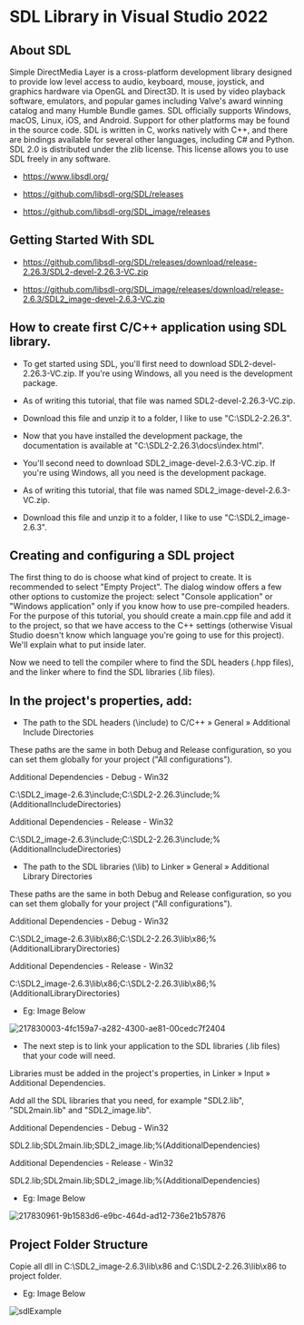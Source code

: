 # SDL Library in Visual Studio 2022

## About SDL

Simple DirectMedia Layer is a cross-platform development library designed to provide low level access to audio, keyboard, mouse, joystick, and graphics hardware via OpenGL and Direct3D. It is used by video playback software, emulators, and popular games including Valve's award winning catalog and many Humble Bundle games. SDL officially supports Windows, macOS, Linux, iOS, and Android. Support for other platforms may be found in the source code. SDL is written in C, works natively with C++, and there are bindings available for several other languages, including C# and Python. SDL 2.0 is distributed under the zlib license. This license allows you to use SDL freely in any software.

* https://www.libsdl.org/

* https://github.com/libsdl-org/SDL/releases

* https://github.com/libsdl-org/SDL_image/releases

## Getting Started With SDL  

* https://github.com/libsdl-org/SDL/releases/download/release-2.26.3/SDL2-devel-2.26.3-VC.zip

* https://github.com/libsdl-org/SDL_image/releases/download/release-2.6.3/SDL2_image-devel-2.6.3-VC.zip

## How to create first C/C++ application using SDL library.

* To get started using SDL, you'll first need to download SDL2-devel-2.26.3-VC.zip. If you're using Windows, all you need is the development package. 

* As of writing this tutorial, that file was named SDL2-devel-2.26.3-VC.zip.
 
* Download this file and unzip it to a folder, I like to use "C:\SDL2-2.26.3".

* Now that you have installed the development package, the documentation is available at "C:\SDL2-2.26.3\docs\index.html".

* You'll second need to download SDL2_image-devel-2.6.3-VC.zip. If you're using Windows, all you need is the development package.

* As of writing this tutorial, that file was named SDL2_image-devel-2.6.3-VC.zip.
 
* Download this file and unzip it to a folder, I like to use "C:\SDL2_image-2.6.3".

## Creating and configuring a SDL project

The first thing to do is choose what kind of project to create. It is recommended to select "Empty Project". The dialog window offers a few other options to customize the project: select "Console application" or "Windows application" only if you know how to use pre-compiled headers. For the purpose of this tutorial, you should create a main.cpp file and add it to the project, so that we have access to the C++ settings (otherwise Visual Studio doesn't know which language you're going to use for this project). We'll explain what to put inside later.

Now we need to tell the compiler where to find the SDL headers (.hpp files), and the linker where to find the SDL libraries (.lib files).

## In the project's properties, add:

* The path to the SDL headers (<sdl-install-path>\include) to C/C++ » General » Additional Include Directories

These paths are the same in both Debug and Release configuration, so you can set them globally for your project ("All configurations").
  
Additional Dependencies - Debug - Win32

C:\SDL2_image-2.6.3\include;C:\SDL2-2.26.3\include;%(AdditionalIncludeDirectories)
  
Additional Dependencies - Release - Win32  

C:\SDL2_image-2.6.3\include;C:\SDL2-2.26.3\include;%(AdditionalIncludeDirectories)
 
* The path to the SDL libraries (<sdl-install-path>\lib) to Linker » General » Additional Library Directories
 
These paths are the same in both Debug and Release configuration, so you can set them globally for your project ("All configurations").

Additional Dependencies - Debug - Win32 
 
C:\SDL2_image-2.6.3\lib\x86;C:\SDL2-2.26.3\lib\x86;%(AdditionalLibraryDirectories)
 
Additional Dependencies - Release - Win32
 
C:\SDL2_image-2.6.3\lib\x86;C:\SDL2-2.26.3\lib\x86;%(AdditionalLibraryDirectories) 
  
* Eg: Image Below  

![217830003-4fc159a7-a282-4300-ae81-00cedc7f2404](https://user-images.githubusercontent.com/98597119/217916875-1722c69a-794c-4f7d-8a5f-adc166379290.png)
  
* The next step is to link your application to the SDL libraries (.lib files) that your code will need. 

Libraries must be added in the project's properties, in Linker » Input » Additional Dependencies.
 
Add all the SDL libraries that you need, for example "SDL2.lib", "SDL2main.lib" and "SDL2_image.lib".
  
Additional Dependencies - Debug - Win32

SDL2.lib;SDL2main.lib;SDL2_image.lib;%(AdditionalDependencies)
  
Additional Dependencies - Release - Win32  

SDL2.lib;SDL2main.lib;SDL2_image.lib;%(AdditionalDependencies)

* Eg:  Image Below

![217830961-9b1583d6-e9bc-464d-ad12-736e21b57876](https://user-images.githubusercontent.com/98597119/217921185-c6d2785f-3bfd-4876-ac52-bf6a8b3727b8.png)

## Project Folder Structure

Copie all dll in C:\SDL2_image-2.6.3\lib\x86 and C:\SDL2-2.26.3\lib\x86 to project folder.

* Eg: Image Below

![sdlExample](https://user-images.githubusercontent.com/98597119/217910063-f3cd812d-7696-4041-a8c2-ed3ac7000fa0.png)
